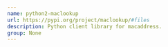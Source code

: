 ```yaml
---
name: python2-maclookup
url: https://pypi.org/project/maclookup/#files
description: Python client library for macaddress.
group: None
---
```

